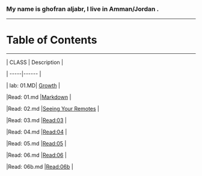 
### My name is ghofran aljabr, I live in Amman/Jordan .
---------
# Table of Contents
-----------
| CLASS | Description |

| -----|------ |

| lab:  01.MD|  [Growth](https://ghofranaljabr.github.io/reading-notes/lab:01b) |

 |Read: 01.md |[Markdown](https://ghofranaljabr.github.io/reading-notes/Read:%2001)  |

|Read: 02.md |[Seeing Your Remotes](https://ghofranaljabr.github.io/reading-notes/Read:%2002)  |

|Read: 03.md |[Read:03](https://ghofranaljabr.github.io/reading-notes/Read:%2003)  |

|Read: 04.md |[Read:04](https://ghofranaljabr.github.io/reading-notes/Read:%2004)  |

|Read: 05.md |[Read:05](https://ghofranaljabr.github.io/reading-notes/Read:%2005)  |

|Read: 06.md |[Read:06](https://ghofranaljabr.github.io/reading-notes/Read:%2006)  |

|Read: 06b.md |[Read:06b](https://ghofranaljabr.github.io/reading-notes/Read:%2007)  |
